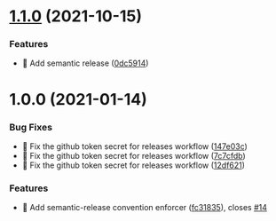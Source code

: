 # [1.1.0](https://github.com/Kwandes/web_app_sandbox/compare/v1.0.0...v1.1.0) (2021-10-15)


### Features

* 🎸 Add semantic release ([0dc5914](https://github.com/Kwandes/web_app_sandbox/commit/0dc591461dd25bf7f388372f63bdc21637729e3f))

# 1.0.0 (2021-01-14)


### Bug Fixes

* 🐛 Fix the github token secret for releases workflow ([147e03c](https://github.com/Kwandes/web_app_sandbox/commit/147e03ca01b666c66559614951d1931b7c3e821d))
* 🐛 Fix the github token secret for releases workflow ([7c7cfdb](https://github.com/Kwandes/web_app_sandbox/commit/7c7cfdb0ccbe318813b3f02da3ceb6c5437d1fb9))
* 🐛 Fix the github token secret for releases workflow ([12df621](https://github.com/Kwandes/web_app_sandbox/commit/12df62130ecb0187d96d1ca5baa2f3e44a452e04))


### Features

* 🎸 Add semantic-release convention enforcer ([fc31835](https://github.com/Kwandes/web_app_sandbox/commit/fc31835811a1fe702268253b34d018526f59b937)), closes [#14](https://github.com/Kwandes/web_app_sandbox/issues/14)

